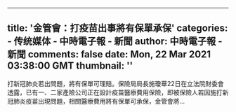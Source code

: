 
---
title: '金管會：打疫苗出事將有保單承保'
categories: 
    - 传统媒体
    - 中時電子報 - 新聞
author: 中時電子報 - 新聞
comments: false
date: Mon, 22 Mar 2021 03:38:00 GMT
thumbnail: ''
---

<div>   
<p>打新冠肺炎若出問題，將有保單可理賠。保險局局長施瓊華22日在立法院財委會透露，已有一、二家產險公司正在設計疫苗醫療費用保險，即被保險人若因施打新冠肺炎疫苗出現問題，相關醫療費用將有保單可承保，金管會將...</p>  
</div>
            